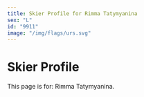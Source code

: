 ```yaml
---
title: Skier Profile for Rimma Tatymyanina
sex: "L"
id: "9911"
image: "/img/flags/urs.svg" 
---
```


# Skier Profile

This page is for: Rimma Tatymyanina.
    